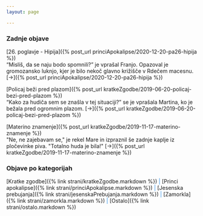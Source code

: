 ```yaml
---
layout: page

---
```

[//]: <>

### Zadnje objave
[26. poglavje - Hipija]({% post_url princiApokalipse/2020-12-20-pa26-hipija %}) <br/>
“Misliš, da se naju bodo spomnili?” je vprašal Franjo. Opazoval je gromozansko luknjo, kjer je bilo nekoč glavno križišče v Rdečem macesnu. [→]({% post_url princiApokalipse/2020-12-20-pa26-hipija %})

[Policaj beži pred plazom]({% post_url kratkeZgodbe/2019-06-20-policaj-bezi-pred-plazom %}) <br/>
“Kako za hudiča sem se znašla v tej situaciji?” se je vprašala Martina, ko je bežala pred ogromnim plazom. [→]({% post_url kratkeZgodbe/2019-06-20-policaj-bezi-pred-plazom %})

[Materino znamenje]({% post_url kratkeZgodbe/2019-11-17-materino-znamenje %}) <br/>
"Ne, ne zajebavam se," je rekel Mare in izpraznil še zadnje kaplje iz pločevinke piva. "Totalno huda je bila!" [→]({% post_url kratkeZgodbe/2019-11-17-materino-znamenje %})

### Objave po kategorijah
[Kratke zgodbe]({% link strani/kratkeZgodbe.markdown %}) <span style="color:#2a8fe9">|</span>
[Princi apokalipse]({% link strani/princiApokalipse.markdown %}) <span style="color:#2a8fe9">|</span>
[Jesenska prebujanja]({% link strani/jesenskaPrebujanja.markdown %}) <span style="color:#2a8fe9">|</span>
[Zamorkla]({% link strani/zamorkla.markdown %}) <span style="color:#2a8fe9">|</span>
[Ostalo]({% link strani/ostalo.markdown %})




